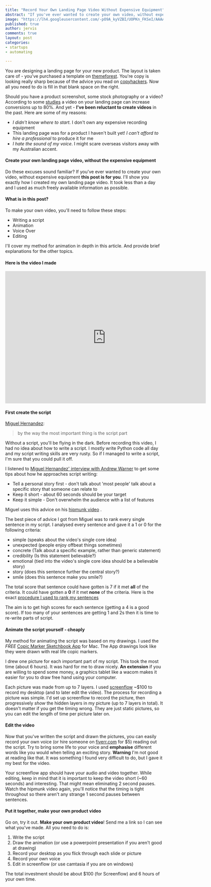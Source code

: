 ```yaml
---
title: "Record Your Own Landing Page Video Without Expensive Equipment"
abstract: "If you've ever wanted to create your own video, without expensive equipment **this post is for you**. I'll show you exactly how I created my own landing page video. It took less than a day and I used as much freely available information as possible."
image: "https://lh4.googleusercontent.com/-pO9A_kyVZBI/UOPKn_FKSeI/AAAAAAAAAPE/rExLxrWh4kI/s320/rU0mB.jpg"
published: true
author: jervis
comments: true
layout: post
categories:
- startups
- automating

---
```


You are designing a landing page for your new product. The layout is taken care of - you've purchased a template on [themeforest](http://themeforest.net/). You're copy is looking really sharp because of the advice you read on [copyhackers](http://copyhackers.com/). Now all you need to do is fill in that blank space on the right. 

Should you have a product screenshot, some stock photography or a video? According to some [studies](http://unbounce.com/landing-page-articles/the-benefits-of-using-video-on-landing-pages/) a video on your landing page can increase conversions up to 80%. And yet - **I've been reluctant to create videos** in the past. Here are some of my reasons:

 - *I didn't know where to start*. I don't own any expensive recording equipment
 - This landing page was for a product I haven't built yet! *I can't afford to hire a professional* to produce it for me
 - *I hate the sound of my voice*. I might scare overseas visitors away with my Australian accent.
 
#### Create your own landing page video, without the expensive equipment 
Do these excuses sound familiar? If you've ever wanted to create your own video, without expensive equipment **this post is for you**. I'll show you exactly how I created my own landing page video. It took less than a day and I used as much freely available information as possible.
<!--more-->

#### What is in this post?
To make your own video, you'll need to follow these steps:

 - Writing a script
 - Animation
 - Voice Over
 - Editing

I'll cover my method for animation in depth in this article. And provide brief explanations for the other topics.

#### Here is the video I made
<iframe src="http://fast.wistia.com/embed/iframe/tnoxxadamk?controlsVisibleOnLoad=true&amp;version=v1&amp;videoHeight=421&amp;videoWidth=640&amp;volumeControl=true" allowtransparency="true" frameborder="0" scrolling="no" class="wistia_embed" name="wistia_embed" width="640" height="421">&nbsp;</iframe>
 
#### First create the script

[Miguel Hernandez](http://grumomedia.com/how-to-create-videos-that-get-you-customers-mixergy-interview-with-miguel-hernandez-of-grumo-media/):

> by the way the most important thing is the script part

Without a script, you'll be flying in the dark. Before recording this video, I had no idea about how to write a script. I mostly write Python code all day and my script writing skills are very rusty. So if I managed to write a script, I'm sure that you could pull it off.

I listened to [Miguel Hernandez' interview with Andrew Warner](http://mixergy.com/persuasive-product-videos/) to get some tips about how he approaches script writing:

 - Tell a personal story first - don't talk about 'most people' talk about a specific story that someone can relate to
 - Keep it short - about 60 seconds should be your target
 - Keep it simple - Don't overwhelm the audience with a list of features

Miguel uses this advice on his [hipmunk video](grumomedia.com/new-grumo-what-is-hipmunk)
.

The best piece of advice I got from Miguel was to rank every single sentence in my script. I analysed every sentence and gave it a 1 or 0 for the following criteria:

- simple (speaks about the video's single core idea)
- unexpected (people enjoy offbeat things sometimes)
- concrete (Talk about a specific example, rather than generic statement)
- credibility (Is this statement believable?)
- emotional (tied into the video's single core idea should be a believable story)
- story (does this sentence further the central story?)
- smile (does this sentence make you smile?)

The total score that sentence could have gotten is 7 if it met **all** of the criteria. It could have gotten a **0** if it met **none** of the criteria. Here is the exact [procedure I used to rank my sentences](https://www.SweetProcess.com/procedures/77/rank-the-sentences-in-your-product-video/)

The aim is to get high scores for each sentence (getting a 4 is a good score). If too many of your sentences are getting 1 and 2s then it is time to re-write parts of script.

#### Animate the script yourself - cheaply
My method for animating the script was based on my drawings. I used the *FREE* [Copic Marker Sketchbook App](https://itunes.apple.com/it/app/sketchbook-copic-edition/id447678864) for Mac. The App drawings look like they were drawn with real life copic markers.

I drew one picture for each important part of my script. This took the most time (about 6 hours). It was hard for me to draw nicely. **An extension** if you are willing to spend some money, a graphics tablet like a wacom makes it easier for you to draw free hand using your computer.

Each picture was made from up to 7 layers. I used [screenflow](https://itunes.apple.com/us/app/screenflow-4/id573279886?mt=12) ~$100 to record my desktop (and to later edit the video). The process for recording a picture was simple. I'd set up screenflow to record the picture, then progressively *show* the hidden layers in my picture (up to 7 layers in total). It doesn't matter if you get the timing wrong. They are just static pictures, so you can edit the length of time per picture later on. 

#### Edit the video
Now that you've written the script and drawn the pictures, you can easily record your own voice (or hire someone on [fiverr.com](http://fiverr.com/categories/music-audio/voice-over-narration) for $5) reading out the script. Try to bring some life to your voice and **emphasise** different words like you would when telling an exciting story. **Warning** I'm not good at reading like that. It was something I found very difficult to do, but I gave it my best for the video.

Your screenflow app should have your audio and video together. While editing, keep in mind that it is important to keep the video short (~60 seconds) and interesting. That might mean eliminating 2 second pauses. Watch the hipmunk video again, you'll notice that the timing is tight throughout so there aren't any strange 1 second pauses between sentences.

#### Put it together, make your own product video

Go on, try it out. **Make your own product video**! Send me a link so I can see what you've made. All you need to do is:

1. Write the script
2. Draw the animation (or use a powerpoint presentation if you aren't good at drawing)
3. Record your desktop as you flick through each slide or picture
4. Record your own voice
5. Edit in screenflow (or use camtasia if you are on windows)

The total investment should be about $100 (for Screenflow) and 6 hours of your own time.